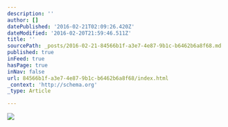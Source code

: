 ```yaml
---
description: ''
author: []
datePublished: '2016-02-21T02:09:26.420Z'
dateModified: '2016-02-20T21:59:46.511Z'
title: ''
sourcePath: _posts/2016-02-21-84566b1f-a3e7-4e87-9b1c-b6462b6a8f68.md
published: true
inFeed: true
hasPage: true
inNav: false
url: 84566b1f-a3e7-4e87-9b1c-b6462b6a8f68/index.html
_context: 'http://schema.org'
_type: Article

---
```

![](https://the-grid-user-content.s3-us-west-2.amazonaws.com/aa4adfa1-3c1d-4a82-a2d7-2778cd72c670.png)